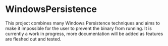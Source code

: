 # WindowsPersistence
This project combines many Windows Persistence techniques and aims to make it impossible for the user to prevent the binary from running. It is currently a work in progress, more documentation will be added as features are fleshed out and tested.
